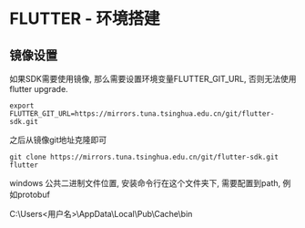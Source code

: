 FLUTTER - 环境搭建
=================

## 镜像设置

如果SDK需要使用镜像, 那么需要设置环境变量FLUTTER_GIT_URL, 否则无法使用 flutter upgrade.

```shell
export FLUTTER_GIT_URL=https://mirrors.tuna.tsinghua.edu.cn/git/flutter-sdk.git
```

之后从镜像git地址克隆即可

```shell
git clone https://mirrors.tuna.tsinghua.edu.cn/git/flutter-sdk.git flutter
```



windows 公共二进制文件位置, 安装命令行在这个文件夹下, 需要配置到path, 例如protobuf

C:\Users\<用户名>\AppData\Local\Pub\Cache\bin

